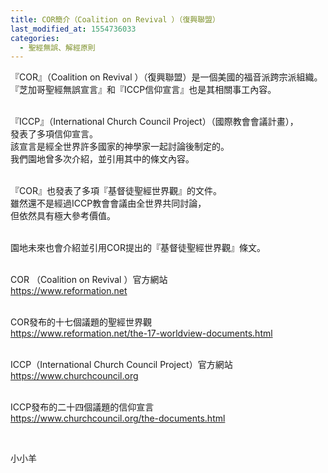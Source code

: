 ```yaml
---
title: COR簡介（Coalition on Revival ）（復興聯盟）
last_modified_at: 1554736033
categories:
  - 聖經無誤、解經原則
---
```


<p>『COR』（Coalition on Revival ）（復興聯盟）是一個美國的福音派跨宗派組織。<br>
『芝加哥聖經無誤宣言』和『ICCP信仰宣言』也是其相關事工內容。</p>

<p><br>
『ICCP』（International Church Council Project）（國際教會會議計畫），<br>
發表了多項信仰宣言。<br>
該宣言是經全世界許多國家的神學家一起討論後制定的。<br>
我們園地曾多次介紹，並引用其中的條文內容。</p>

<p><br>
『COR』也發表了多項『基督徒聖經世界觀』的文件。<br>
雖然還不是經過ICCP教會會議由全世界共同討論，<br>
但依然具有極大參考價值。</p>

<p><br>
園地未來也會介紹並引用COR提出的『基督徒聖經世界觀』條文。</p>

<p><br>
COR （Coalition on Revival ）官方網站<br>
<a href="https://www.reformation.net" target="_blank">https://www.reformation.net</a></p>

<p><br>
COR發布的十七個議題的聖經世界觀<br>
<a href="https://www.reformation.net/the-17-worldview-documents.html" target="_blank">https://www.reformation.net/the-17-worldview-documents.html</a></p>

<p><br>
ICCP（International Church Council Project）官方網站<br>
<a href="https://www.churchcouncil.org" target="_blank">https://www.churchcouncil.org</a></p>

<p><br>
ICCP發布的二十四個議題的信仰宣言<br>
<a href="https://www.churchcouncil.org/the-documents.html" target="_blank">https://www.churchcouncil.org/the-documents.html</a></p>

<p>&nbsp;</p>

<p>小小羊</p>

